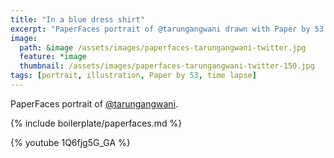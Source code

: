 ```yaml
---
title: "In a blue dress shirt"
excerpt: "PaperFaces portrait of @tarungangwani drawn with Paper by 53 on an iPad."
image: 
  path: &image /assets/images/paperfaces-tarungangwani-twitter.jpg 
  feature: *image
  thumbnail: /assets/images/paperfaces-tarungangwani-twitter-150.jpg
tags: [portrait, illustration, Paper by 53, time lapse]
---
```


PaperFaces portrait of [@tarungangwani](https://twitter.com/tarungangwani).

{% include boilerplate/paperfaces.md %}

{% youtube 1Q6fjg5G_GA %}
